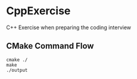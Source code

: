 # CppExercise
C++ Exercise when preparing the coding interview

## CMake Command Flow 
``` shell
cmake ./
make
./output
```